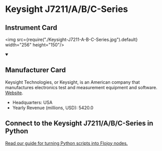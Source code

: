 
# Keysight J7211/A/B/C-Series

## Instrument Card

<div className="flex">

<div>



</div>

<img src={require("./Keysight-J7211-A-B-C-Series.jpg").default} width="256" height="150"/>

</div>

>

<details open>
<summary><h2>Manufacturer Card</h2></summary>

Keysight Technologies, or Keysight, is an American company that manufactures electronics test and measurement equipment and software. <a href="https://www.keysight.com/us/en/home.html">Website</a>.

<ul>
  <li>Headquarters: USA</li>
  <li>Yearly Revenue (millions, USD): 5420.0</li>
</ul>
</details>

## Connect to the Keysight J7211/A/B/C-Series in Python

[Read our guide for turning Python scripts into Flojoy nodes.](https://docs.flojoy.ai/custom-nodes/creating-custom-node/)


